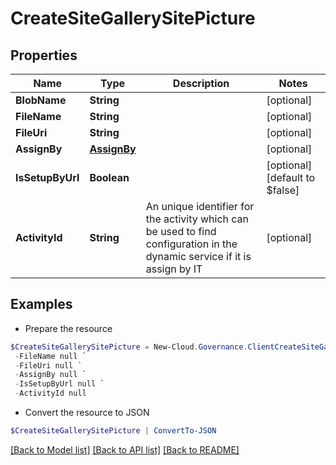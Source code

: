 # CreateSiteGallerySitePicture
## Properties

Name | Type | Description | Notes
------------ | ------------- | ------------- | -------------
**BlobName** | **String** |  | [optional] 
**FileName** | **String** |  | [optional] 
**FileUri** | **String** |  | [optional] 
**AssignBy** | [**AssignBy**](AssignBy.md) |  | [optional] 
**IsSetupByUrl** | **Boolean** |  | [optional] [default to $false]
**ActivityId** | **String** | An unique identifier for the activity which can be used to find configuration in the dynamic service if it is assign by IT | [optional] 

## Examples

- Prepare the resource
```powershell
$CreateSiteGallerySitePicture = New-Cloud.Governance.ClientCreateSiteGallerySitePicture  -BlobName null `
 -FileName null `
 -FileUri null `
 -AssignBy null `
 -IsSetupByUrl null `
 -ActivityId null
```

- Convert the resource to JSON
```powershell
$CreateSiteGallerySitePicture | ConvertTo-JSON
```

[[Back to Model list]](../README.md#documentation-for-models) [[Back to API list]](../README.md#documentation-for-api-endpoints) [[Back to README]](../README.md)

